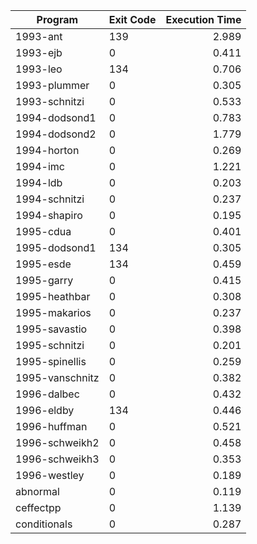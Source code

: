 | Program | Exit Code | Execution Time |
| ------- |:--------- | --------------:|
| 1993-ant | 139 | 2.989 |
| 1993-ejb | 0 | 0.411 |
| 1993-leo | 134 | 0.706 |
| 1993-plummer | 0 | 0.305 |
| 1993-schnitzi | 0 | 0.533 |
| 1994-dodsond1 | 0 | 0.783 |
| 1994-dodsond2 | 0 | 1.779 |
| 1994-horton | 0 | 0.269 |
| 1994-imc | 0 | 1.221 |
| 1994-ldb | 0 | 0.203 |
| 1994-schnitzi | 0 | 0.237 |
| 1994-shapiro | 0 | 0.195 |
| 1995-cdua | 0 | 0.401 |
| 1995-dodsond1 | 134 | 0.305 |
| 1995-esde | 134 | 0.459 |
| 1995-garry | 0 | 0.415 |
| 1995-heathbar | 0 | 0.308 |
| 1995-makarios | 0 | 0.237 |
| 1995-savastio | 0 | 0.398 |
| 1995-schnitzi | 0 | 0.201 |
| 1995-spinellis | 0 | 0.259 |
| 1995-vanschnitz | 0 | 0.382 |
| 1996-dalbec | 0 | 0.432 |
| 1996-eldby | 134 | 0.446 |
| 1996-huffman | 0 | 0.521 |
| 1996-schweikh2 | 0 | 0.458 |
| 1996-schweikh3 | 0 | 0.353 |
| 1996-westley | 0 | 0.189 |
| abnormal | 0 | 0.119 |
| ceffectpp | 0 | 1.139 |
| conditionals | 0 | 0.287 |
